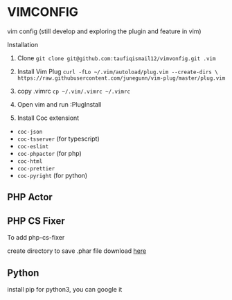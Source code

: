 # VIMCONFIG
vim config (still develop and exploring the plugin and feature in vim)


Installation 
1. Clone
`git clone git@github.com:taufiqismail12/vimvonfig.git .vim`

2. Install Vim Plug
`curl -fLo ~/.vim/autoload/plug.vim --create-dirs \
    https://raw.githubusercontent.com/junegunn/vim-plug/master/plug.vim`

3. copy .vimrc
`cp ~/.vim/.vimrc ~/.vimrc`

4. Open vim and run :PlugInstall

5. Install Coc extensiont
- `coc-json`
- `coc-tsserver` (for typescript)
- `coc-eslint`
- `coc-phpactor` (for php)
- `coc-html`
- `coc-prettier`
- `coc-pyright` (for python)

## PHP Actor
 
## PHP CS Fixer
To add php-cs-fixer

create directory to save .phar file
download [here](https://cs.symfony.com/download/php-cs-fixer-v2.phar)

## Python
install pip for python3, you can google it

